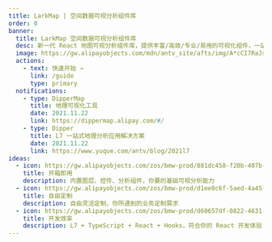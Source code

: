 ```yaml
---
title: LarkMap | 空间数据可视分析组件库
order: 0
banner:
  title: LarkMap 空间数据可视分析组件库
  desc: 新一代 React 地图可视分析组件库，提供丰富/高效/专业/易用的可视化组件，一站式满足地理可视化需求。
  image: https://gw.alipayobjects.com/mdn/antv_site/afts/img/A*cCI7RaJs46AAAAAAAAAAAABkARQnAQ
  actions:
    - text: 快速开始 →
      link: /guide
      type: primary
  notifications:
    - type: DipperMap
      title: 地理可视化工具
      date: 2021.11.22
      link: https://dippermap.alipay.com/#/
    - type: Dipper
      title: L7 一站式地理分析应用解决方案
      date: 2021.11.22
      link: https://www.yuque.com/antv/blog/2021l7
ideas:
  - icon: https://gw.alipayobjects.com/zos/bmw-prod/881dc458-f20b-407b-947a-95104b5ec82b/k79dm8ih_w144_h144.png
    title: 开箱即用
    description: 内置图层、控件、分析组件，你要的基础可视分析能力
  - icon: https://gw.alipayobjects.com/zos/bmw-prod/d1ee0c6f-5aed-4a45-a507-339a4bfe076c/k7bjsocq_w144_h144.png
    title: 自由定制
    description: 自由灵活定制，你所遇到的业务定制需求
  - icon: https://gw.alipayobjects.com/zos/bmw-prod/d60657df-0822-4631-9d7c-e7a869c2f21c/k79dmz3q_w126_h126.png
    title: 开发效率
    description: L7 + TypeScript + React + Hooks，符合你的 React 开发体验
---
```

